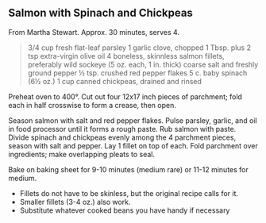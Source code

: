 ## Salmon with Spinach and Chickpeas

From Martha Stewart.  Approx. 30 minutes, serves 4.

> 3/4 cup fresh flat-leaf parsley
> 1 garlic clove, chopped
> 1 Tbsp. plus 2 tsp extra-virgin olive oil
> 4 boneless, skinnless salmon fillets, preferably wild sockeye
 (5 oz. each, 1 in. thick)
> coarse salt and freshly ground pepper
> ½ tsp. crushed red pepper flakes
> 5 c. baby spinach (6½ oz.)
> 1 cup canned chickpeas, drained and rinsed

Preheat oven to 400°.  Cut out four 12x17 inch pieces of parchment; fold each
in half crosswise to form a crease, then open.

Season salmon with salt and red pepper flakes.  Pulse parsley, garlic, and oil
in food processor until it forms a rough paste.  Rub salmon with paste.  Divide
spinach and chickpeas evenly among the 4 parchment pieces, season with salt and
pepper.  Lay 1 fillet on top of each.  Fold parchment over ingredients; make
overlapping pleats to seal.

Bake on baking sheet for 9-10 minutes (medium rare) or 11-12 minutes for
medium.

* Fillets do not have to be skinless, but the original recipe calls for it.
* Smaller fillets (3-4 oz.) also work.
* Substitute whatever cooked beans you have handy if necessary


